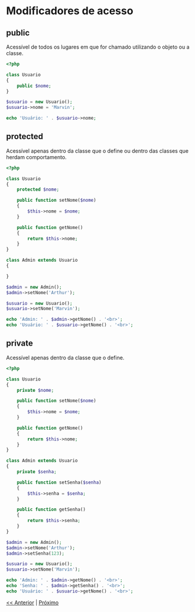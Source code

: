 # Modificadores de acesso

## public

Acessível de todos os lugares em que for chamado utilizando o objeto ou a classe.

```php
<?php

class Usuario
{
    public $nome;
}

$usuario = new Usuario();
$usuario->nome = 'Marvin';

echo 'Usuário: ' . $usuario->nome;
```

## protected

Acessível apenas dentro da classe que o define ou dentro das classes que herdam comportamento.

```php
<?php

class Usuario 
{
    protected $nome;

    public function setNome($nome)
    {
        $this->nome = $nome;
    }

    public function getNome()
    {
        return $this->nome;
    }
}

class Admin extends Usuario 
{

}

$admin = new Admin();
$admin->setNome('Arthur');

$usuario = new Usuario();
$usuario->setNome('Marvin');

echo 'Admin: ' . $admin->getNome() . '<br>';
echo 'Usuário: ' . $usuario->getNome() . '<br>';
```

## private

Acessível apenas dentro da classe que o define.

```php
<?php

class Usuario
{
    private $nome;

    public function setNome($nome)
    {
        $this->nome = $nome;
    }

    public function getNome()
    {
        return $this->nome;
    }
}

class Admin extends Usuario
{
    private $senha;

    public function setSenha($senha)
    {
        $this->senha = $senha;
    }

    public function getSenha()
    {
        return $this->senha;
    }
}

$admin = new Admin();
$admin->setNome('Arthur');
$admin->setSenha(123);

$usuario = new Usuario();
$usuario->setNome('Marvin');

echo 'Admin: ' . $admin->getNome() . '<br>';
echo 'Senha: ' . $admin->getSenha() . '<br>';
echo 'Usuário: ' . $usuario->getNome() . '<br>';
```

[<< Anterior](https://github.com/agenciasys/as-capacita/blob/master/PHP-OO/Heranca.md#heran%C3%A7a)
|
[Próximo](https://github.com/agenciasys/as-capacita/blob/master/PHP-OO/README.md#php-oo)
